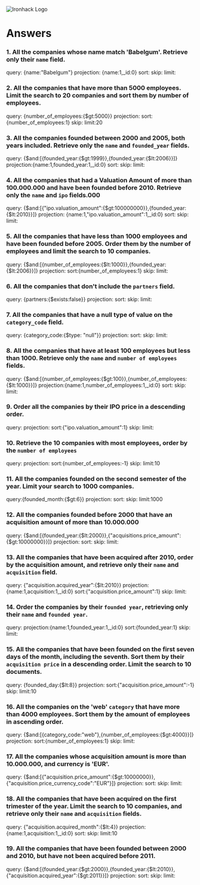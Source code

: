 ![Ironhack Logo](https://i.imgur.com/1QgrNNw.png)

# Answers

### 1. All the companies whose name match 'Babelgum'. Retrieve only their `name` field.

<!-- Your Code Goes Here -->
query: {name:"Babelgum"}
projection: {name:1,_id:0}
sort:
skip:
limit:

### 2. All the companies that have more than 5000 employees. Limit the search to 20 companies and sort them by **number of employees**.

<!-- Your Code Goes Here -->
query: {number_of_employees:{$gt:5000}}
projection: 
sort:{number_of_employees:1}
skip:
limit:20
### 3. All the companies founded between 2000 and 2005, both years included. Retrieve only the `name` and `founded_year` fields.

<!-- Your Code Goes Here -->
query: {$and:[{founded_year:{$gt:1999}},{founded_year:{$lt:2006}}]}
projection:{name:1,founded_year:1,_id:0} 
sort:
skip:
limit:
### 4. All the companies that had a Valuation Amount of more than 100.000.000 and have been founded before 2010. Retrieve only the `name` and `ipo` fields.000

<!-- Your Code Goes Here -->
query: {$and:[{"ipo.valuation_amount":{$gt:100000000}},{founded_year:{$lt:2010}}]}
projection: {name:1,"ipo.valuation_amount":1,_id:0}
sort:
skip:
limit:
### 5. All the companies that have less than 1000 employees and have been founded before 2005. Order them by the number of employees and limit the search to 10 companies.

<!-- Your Code Goes Here -->
query: {$and:[{number_of_employees:{$lt:1000}},{founded_year:{$lt:2006}}]}
projection:
sort:{number_of_employees:1}
skip:
limit:
### 6. All the companies that don't include the `partners` field.

<!-- Your Code Goes Here -->
query: {partners:{$exists:false}}
projection:
sort:
skip:
limit:

### 7. All the companies that have a null type of value on the `category_code` field.

<!-- Your Code Goes Here -->
query: {category_code:{$type: "null"}}
projection:
sort:
skip:
limit:


### 8. All the companies that have at least 100 employees but less than 1000. Retrieve only the `name` and `number of employees` fields.

<!-- Your Code Goes Here -->
query: {$and:[{number_of_employees:{$gt:100}},{number_of_employees:{$lt:1000}}]}
projection:{name:1,number_of_employees:1,_id:0}
sort:
skip:
limit:
### 9. Order all the companies by their IPO price in a descending order.

<!-- Your Code Goes Here -->
query: 
projection:
sort:{"ipo.valuation_amount":1}
skip:
limit:
### 10. Retrieve the 10 companies with most employees, order by the `number of employees`

<!-- Your Code Goes Here -->
query: 
projection:
sort:{number_of_employees:-1}
skip:
limit:10
### 11. All the companies founded on the second semester of the year. Limit your search to 1000 companies.

<!-- Your Code Goes Here -->
query:{founded_month:{$gt:6}}
projection:
sort:
skip:
limit:1000
### 12. All the companies founded before 2000 that have an acquisition amount of more than 10.000.000

<!-- Your Code Goes Here -->
query: {$and:[{founded_year:{$lt:2000}},{"acquisitions.price_amount":{$gt:10000000}}]}
projection:
sort:
skip:
limit:
### 13. All the companies that have been acquired after 2010, order by the acquisition amount, and retrieve only their `name` and `acquisition` field.

<!-- Your Code Goes Here -->
query: {"acquisition.acquired_year":{$lt:2010}} 
projection:{name:1,acquisition:1,_id:0}
sort:{"acquisition.price_amount":1}
skip:
limit:
### 14. Order the companies by their `founded year`, retrieving only their `name` and `founded year`.

<!-- Your Code Goes Here -->
query: 
projection:{name:1,founded_year:1,_id:0}
sort:{founded_year:1}
skip:
limit:
### 15. All the companies that have been founded on the first seven days of the month, including the seventh. Sort them by their `acquisition price` in a descending order. Limit the search to 10 documents.

<!-- Your Code Goes Here -->
query: {founded_day:{$lt:8}}
projection:
sort:{"acquisition.price_amount":-1}
skip:
limit:10
### 16. All the companies on the 'web' `category` that have more than 4000 employees. Sort them by the amount of employees in ascending order.

<!-- Your Code Goes Here -->
query: {$and:[{category_code:"web"},{number_of_employees:{$gt:4000}}]}
projection:
sort:{number_of_employees:1}
skip:
limit:
### 17. All the companies whose acquisition amount is more than 10.000.000, and currency is 'EUR'.

<!-- Your Code Goes Here -->
query: {$and:[{"acquisition.price_amount":{$gt:10000000}},{"acquisition.price_currency_code":"EUR"}]}
projection:
sort:
skip:
limit:
### 18. All the companies that have been acquired on the first trimester of the year. Limit the search to 10 companies, and retrieve only their `name` and `acquisition` fields.

<!-- Your Code Goes Here -->
query: {"acquisition.acquired_month":{$lt:4}}
projection:{name:1,acquisition:1,_id:0}
sort:
skip:
limit:10
### 19. All the companies that have been founded between 2000 and 2010, but have not been acquired before 2011.

<!-- Your Code Goes Here -->
query: {$and:[{founded_year:{$gt:2000}},{founded_year:{$lt:2010}},{"acquisition.acquired_year":{$gt:2011}}]}
projection:
sort:
skip:
limit: